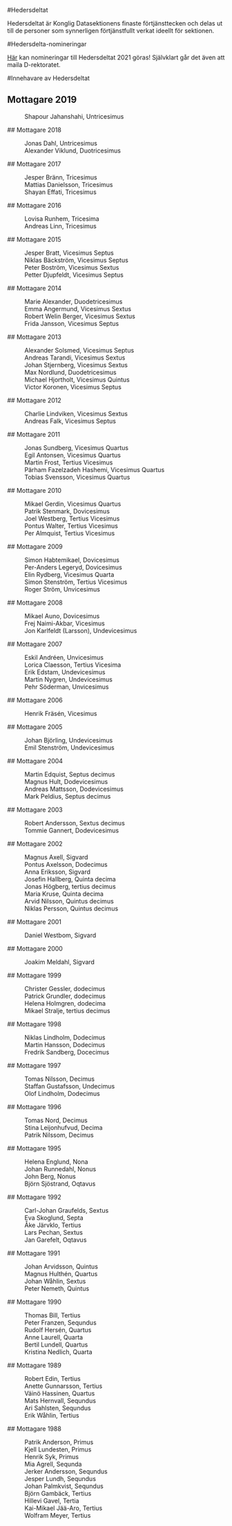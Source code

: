 #Hedersdeltat

Hedersdeltat är Konglig Datasektionens finaste förtjänsttecken och delas
ut till de personer som synnerligen förtjänstfullt verkat ideellt för
sektionen.

#Hedersdelta-nomineringar

[Här](https://docs.google.com/forms/d/e/1FAIpQLSdkNjAdltq36f9UHgUZ1D0cG13BiBkE7tpR0_mU9DacAzCWfw/viewform?usp=sf_link) kan nomineringar till Hedersdeltat 2021 göras! Självklart
går det även att maila D-rektoratet.

#Innehavare av Hedersdeltat

## Mottagare 2019

<dl>
<dt>
</dt>
<dd>
Shapour Jahanshahi, Untricesimus

</dd>
</dl>
## Mottagare 2018

<dl>
<dt>
</dt>
<dd>
Jonas Dahl, Untricesimus

</dd>
<dd>
Alexander Viklund, Duotricesimus

</dd>
</dl>
## Mottagare 2017

<dl>
<dt>
</dt>
<dd>
Jesper Bränn, Tricesimus

</dd>
<dd>
Mattias Danielsson, Tricesimus

</dd>
<dd>
Shayan Effati, Tricesimus

</dd>
</dl>  
## Mottagare 2016

<dl>
<dt>
</dt>
<dd>
Lovisa Runhem, Tricesima

</dd>
<dd>
Andreas Linn, Tricesimus

</dd>
</dl>
## Mottagare 2015

<dl>
<dt>
</dt>
<dd>
Jesper Bratt, Vicesimus Septus

</dd>
<dd>
Niklas Bäckström, Vicesimus Septus

</dd>
<dd>
Peter Boström, Vicesimus Sextus

</dd>
<dd>
Petter Djupfeldt, Vicesimus Septus

</dd>
</dl>
## Mottagare 2014

<dl>
<dt>
</dt>
<dd>
Marie Alexander, Duodetricesimus

</dd>
<dd>
Emma Angermund, Vicesimus Sextus

</dd>
<dd>
Robert Welin Berger, Vicesimus Sextus

</dd>
<dd>
Frida Jansson, Vicesimus Septus

</dd>
</dl>
## Mottagare 2013

<dl>
<dt>
</dt>
<dd>
Alexander Solsmed, Vicesimus Septus

</dd>
<dd>
Andreas Tarandi, Vicesimus Sextus

</dd>
<dd>
Johan Stjernberg, Vicesimus Sextus

</dd>
<dd>
Max Nordlund, Duodetricesimus

</dd>
<dd>
Michael Hjortholt, Vicesimus Quintus

</dd>
<dd>
Victor Koronen, Vicesimus Septus

</dd>
</dl>
## Mottagare 2012

<dl>
<dt>
</dt>
<dd>
Charlie Lindviken, Vicesimus Sextus

</dd>
<dd>
Andreas Falk, Vicesimus Septus

</dd>
</dl>
## Mottagare 2011

<dl>
<dt>
</dt>
<dd>
Jonas Sundberg, Vicesimus Quartus

</dd>
<dd>
Egil Antonsen, Vicesimus Quartus

</dd>
<dd>
Martin Frost, Tertius Vicesimus

</dd>
<dd>
Pärham Fazelzadeh Hashemi, Vicesimus Quartus

</dd>
<dd>
Tobias Svensson, Vicesimus Quartus

</dd>
</dl>
## Mottagare 2010

<dl>
<dt>
</dt>
<dd>
Mikael Gerdin, Vicesimus Quartus

</dd>
<dd>
Patrik Stenmark, Dovicesimus

</dd>
<dd>
Joel Westberg, Tertius Vicesimus

</dd>
<dd>
Pontus Walter, Tertius Vicesimus

</dd>
<dd>
Per Almquist, Tertius Vicesimus

</dd>
</dl>
## Mottagare 2009

<dl>
<dt>
</dt>
<dd>
Simon Habtemikael, Dovicesimus

</dd>
<dd>
Per-Anders Legeryd, Dovicesimus

</dd>
<dd>
Elin Rydberg, Vicesimus Quarta

</dd>
<dd>
Simon Stenström, Tertius Vicesimus

</dd>
<dd>
Roger Ström, Unvicesimus

</dd>
</dl>
## Mottagare 2008

<dl>
<dt>
</dt>
<dd>
Mikael Auno, Dovicesimus

</dd>
<dd>
Frej Naimi-Akbar, Vicesimus

</dd>
<dd>
Jon Karlfeldt (Larsson), Undevicesimus

</dd>
</dl>
## Mottagare 2007

<dl>
<dt>
</dt>
<dd>
Eskil Andréen, Unvicesimus

</dd>
<dd>
Lorica Claesson, Tertius Vicesima

</dd>
<dd>
Erik Edstam, Undevicesimus

</dd>
<dd>
Martin Nygren, Undevicesimus

</dd>
<dd>
Pehr Söderman, Unvicesimus

</dd>
</dl>
## Mottagare 2006

<dl>
<dt>
</dt>
<dd>
Henrik Fräsén, Vicesimus

</dd>
</dl>
## Mottagare 2005

<dl>
<dt>
</dt>
<dd>
Johan Björling, Undevicesimus

</dd>
<dd>
Emil Stenström, Undevicesimus

</dd>
</dl>
## Mottagare 2004

<dl>
<dt>
</dt>
<dd>
Martin Edquist, Septus decimus

</dd>
<dd>
Magnus Hult, Dodevicesimus

</dd>
<dd>
Andreas Mattsson, Dodevicesimus

</dd>
<dd>
Mark Peldius, Septus decimus

</dd>
</dl>
## Mottagare 2003

<dl>
<dt>
</dt>
<dd>
Robert Andersson, Sextus decimus

</dd>
<dd>
Tommie Gannert, Dodevicesimus

</dd>
</dl>
## Mottagare 2002

<dl>
<dt>
</dt>
<dd>
Magnus Axell, Sigvard

</dd>
<dd>
Pontus Axelsson, Dodecimus

</dd>
<dd>
Anna Eriksson, Sigvard

</dd>
<dd>
Josefin Hallberg, Quinta decima

</dd>
<dd>
Jonas Högberg, tertius decimus

</dd>
<dd>
Maria Kruse, Quinta decima

</dd>
<dd>
Arvid Nilsson, Quintus decimus

</dd>
<dd>
Niklas Persson, Quintus decimus

</dd>
</dl>
## Mottagare 2001

<dl>
<dt>
</dt>
<dd>
Daniel Westbom, Sigvard

</dd>
</dl>
## Mottagare 2000

<dl>
<dt>
</dt>
<dd>
Joakim Meldahl, Sigvard

</dd>
</dl>
## Mottagare 1999

<dl>
<dt>
</dt>
<dd>
Christer Gessler, dodecimus

</dd>
<dd>
Patrick Grundler, dodecimus

</dd>
<dd>
Helena Holmgren, dodecima

</dd>
<dd>
Mikael Stralje, tertius decimus

</dd>
</dl>
## Mottagare 1998

<dl>
<dt>
</dt>
<dd>
Niklas Lindholm, Dodecimus

</dd>
<dd>
Martin Hansson, Dodecimus

</dd>
<dd>
Fredrik Sandberg, Docecimus

</dd>
</dl>
## Mottagare 1997

<dl>
<dt>
</dt>
<dd>
Tomas Nilsson, Decimus

</dd>
<dd>
Staffan Gustafsson, Undecimus

</dd>
<dd>
Olof Lindholm, Dodecimus

</dd>
</dl>
## Mottagare 1996

<dl>
<dt>
</dt>
<dd>
Tomas Nord, Decimus

</dd>
<dd>
Stina Leijonhufvud, Decima

</dd>
<dd>
Patrik Nilssom, Decimus

</dd>
</dl>
## Mottagare 1995

<dl>
<dt>
</dt>
<dd>
Helena Englund, Nona

</dd>
<dd>
Johan Runnedahl, Nonus

</dd>
<dd>
John Berg, Nonus

</dd>
<dd>
Björn Sjöstrand, Oqtavus

</dd>
</dl>
## Mottagare 1992

<dl>
<dt>
</dt>
<dd>
Carl-Johan Graufelds, Sextus

</dd>
<dd>
Eva Skoglund, Septa

</dd>
<dd>
Åke Järvklo, Tertius

</dd>
<dd>
Lars Pechan, Sextus

</dd>
<dd>
Jan Garefelt, Oqtavus

</dd>
</dl>
## Mottagare 1991

<dl>
<dt>
</dt>
<dd>
Johan Arvidsson, Quintus

</dd>
<dd>
Magnus Hulthén, Quartus

</dd>
<dd>
Johan Wåhlin, Sextus

</dd>
<dd>
Peter Nemeth, Quintus

</dd>
</dl>
## Mottagare 1990

<dl>
<dt>
</dt>
<dd>
Thomas Bill, Tertius

</dd>
<dd>
Peter Franzen, Sequndus

</dd>
<dd>
Rudolf Hersén, Quartus

</dd>
<dd>
Anne Laurell, Quarta

</dd>
<dd>
Bertil Lundell, Quartus

</dd>
<dd>
Kristina Nedlich, Quarta

</dd>
</dl>
## Mottagare 1989

<dl>
<dt>
</dt>
<dd>
Robert Edin, Tertius

</dd>
<dd>
Anette Gunnarsson, Tertius

</dd>
<dd>
Väinö Hassinen, Quartus

</dd>
<dd>
Mats Hernvall, Sequndus

</dd>
<dd>
Ari Sahlsten, Sequndus

</dd>
<dd>
Erik Wåhlin, Tertius

</dd>
</dl>
## Mottagare 1988

<dl>
<dt>
</dt>
<dd>
Patrik Anderson, Primus

</dd>
<dd>
Kjell Lundesten, Primus

</dd>
<dd>
Henrik Syk, Primus

</dd>
<dd>
Mia Agrell, Sequnda

</dd>
<dd>
Jerker Andersson, Sequndus

</dd>
<dd>
Jesper Lundh, Sequndus

</dd>
<dd>
Johan Palmkvist, Sequndus

</dd>
<dd>
Björn Gambäck, Tertius

</dd>
<dd>
Hillevi Gavel, Tertia

</dd>
<dd>
Kai-Mikael Jää-Aro, Tertius

</dd>
<dd>
Wolfram Meyer, Tertius

</dd>
</dl>
